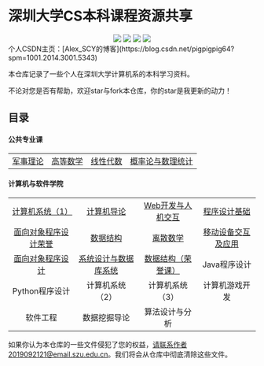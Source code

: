# 深圳大学CS本科课程资源共享

<div align="center">
    <a href="https://github.com/Alex-Shen1121/SZU_Learning_Resource"> <img src="https://badgen.net/github/stars/Alex-Shen1121/SZU_Learning_Resource?icon=github&color=4ab8a1"></a>
    <a href="https://github.com/Alex-Shen1121/SZU_Learning_Resource"> <img src="https://badgen.net/github/forks/Alex-Shen1121/SZU_Learning_Resource?icon=github&color=4ab8a1"></a>
    <a href="https://github.com/Alex-Shen1121/SZU_Learning_Resource"> <img src="https://img.shields.io/github/repo-size/Alex-Shen1121/SZU_Learning_Resource"></a>
    <a href="https://github.com/Alex-Shen1121/SZU_Learning_Resource"> <img src="https://img.shields.io/github/contributors/Alex-Shen1121/SZU_Learning_Resource"></a>
</div>
个人CSDN主页：[Alex_SCY的博客](https://blog.csdn.net/pigpigpig64?spm=1001.2014.3001.5343)



本仓库记录了一些个人在深圳大学计算机系的本科学习资料。

不论对您是否有帮助，欢迎star与fork本仓库，你的star是我更新的动力！

## 目录

#### 公共专业课

|                                                  |                     |  |  |
| :-----------: | :--------------------------: | :------: | :--------------: |
| [军事理论](https://github.com/Alex-Shen1121/SZU_Learning_Resource/tree/main/%E5%85%AC%E5%85%B1%E4%B8%93%E4%B8%9A%E8%AF%BE/%E5%86%9B%E4%BA%8B%E7%90%86%E8%AE%BA) | [高等数学](https://github.com/Alex-Shen1121/SZU_Learning_Resource/tree/main/%E5%85%AC%E5%85%B1%E4%B8%93%E4%B8%9A%E8%AF%BE/%E9%AB%98%E7%AD%89%E6%95%B0%E5%AD%A6) | [线性代数](https://github.com/Alex-Shen1121/SZU_Learning_Resource/tree/main/%E5%85%AC%E5%85%B1%E4%B8%93%E4%B8%9A%E8%AF%BE/%E7%BA%BF%E6%80%A7%E4%BB%A3%E6%95%B0)      |   [概率论与数理统计]()          |

#### 计算机与软件学院

|  |  |  |  |
| :---: | :----: | :---: | :----: |
| [计算机系统（1）](https://github.com/Alex-Shen1121/SZU_Learning_Resource/tree/main/%E8%AE%A1%E7%AE%97%E6%9C%BA%E4%B8%8E%E8%BD%AF%E4%BB%B6%E5%AD%A6%E9%99%A2/%E8%AE%A1%E7%AE%97%E6%9C%BA%E7%B3%BB%E7%BB%9F(1)) | [计算机导论](https://github.com/Alex-Shen1121/SZU_Learning_Resource/tree/main/%E8%AE%A1%E7%AE%97%E6%9C%BA%E4%B8%8E%E8%BD%AF%E4%BB%B6%E5%AD%A6%E9%99%A2/%E8%AE%A1%E7%AE%97%E6%9C%BA%E5%AF%BC%E8%AE%BA) | [Web开发与人机交互](https://github.com/Alex-Shen1121/SZU_Learning_Resource/tree/main/%E8%AE%A1%E7%AE%97%E6%9C%BA%E4%B8%8E%E8%BD%AF%E4%BB%B6%E5%AD%A6%E9%99%A2/Web%E5%BC%80%E5%8F%91%E5%8F%8A%E4%BA%BA%E6%9C%BA%E4%BA%A4%E4%BA%92%E5%AF%BC%E8%AE%BA) | [程序设计基础](https://github.com/Alex-Shen1121/SZU_Learning_Resource/tree/main/计算机与软件学院/程序设计基础) |
| [面向对象程序设计荣誉](https://github.com/Alex-Shen1121/SZU_Learning_Resource/tree/main/%E8%AE%A1%E7%AE%97%E6%9C%BA%E4%B8%8E%E8%BD%AF%E4%BB%B6%E5%AD%A6%E9%99%A2/%E9%9D%A2%E5%90%91%E5%AF%B9%E8%B1%A1%E7%A8%8B%E5%BA%8F%E8%AE%BE%E8%AE%A1%EF%BC%88%E8%8D%A3%E8%AA%89%EF%BC%89)|[数据结构](https://github.com/Alex-Shen1121/SZU_Learning_Resource/tree/main/计算机与软件学院/数据结构)|[离散数学](https://github.com/Alex-Shen1121/SZU_Learning_Resource/tree/main/计算机与软件学院/离散数学)|[移动设备交互及应用](https://github.com/Alex-Shen1121/SZU_Learning_Resource/tree/main/计算机与软件学院/移动设备交互应用)|
| [面向对象程序设计](https://github.com/Alex-Shen1121/SZU_Learning_Resource/tree/main/计算机与软件学院/面向对象程序设计) |[系统设计与数据库系统](https://github.com/Alex-Shen1121/SZU_Learning_Resource/tree/main/计算机与软件学院/系统设计与数据库系统)|[数据结构（荣誉课）](https://github.com/Alex-Shen1121/SZU_Learning_Resource/tree/main/计算机与软件学院/数据结构（荣誉课）)|Java程序设计|
| Python程序设计 |计算机系统（2）|计算机系统（3）|计算机游戏开发|
| 软件工程 |数据挖掘导论|算法设计与分析||




如果你认为本仓库的一些文件侵犯了您的权益，请联系作者2019092121@email.szu.edu.cn。我们将会从仓库中彻底清除这些文件。

